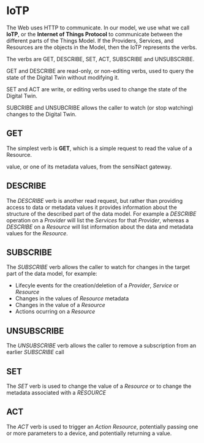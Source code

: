 # IoTP

The Web uses HTTP to communicate. In our model, we use what we call **IoTP**, or the
**Internet of Things Protocol** to communicate between the different parts of the
Things Model. If the Providers, Services, and Resources are the objects in the Model,
then the IoTP represents the verbs.

The verbs are GET, DESCRIBE, SET, ACT, SUBSCRIBE and UNSUBSCRIBE.

GET and DESCRIBE are read-only, or non-editing verbs, used to query the state of the Digital Twin without
modifying it.

SET and ACT are write, or editing verbs used to change the state of the Digital Twin.

SUBCRIBE and UNSUBCRIBE allows the caller to watch (or stop watching) changes to the
Digital Twin.

## GET

The simplest verb is **GET**, which is a simple request to read the value of a Resource.


 value, or one of its metadata values, from the sensiNact gateway.

## DESCRIBE

The *DESCRIBE* verb is another read request, but rather than providing access to data or metadata values it provides information about the structure of the described part of the data model. For example a *DESCRIBE* operation on a *Provider* will list the *Services* for that *Provider*, whereas a *DESCRIBE* on a *Resource* will list information about the data and metadata values for the *Resource*.

## SUBSCRIBE

The *SUBSCRIBE* verb allows the caller to watch for changes in the target part of the data model, for example:

 * Lifecyle events for the creation/deletion of a *Provider*, *Service* or *Resource*
 * Changes in the values of *Resource* metadata
 * Changes in the value of a *Resource*
 * Actions ocurring on a *Resource*

## UNSUBSCRIBE

The *UNSUBSCRIBE* verb allows the caller to remove a subscription from an earlier *SUBSCRIBE* call

## SET

The *SET* verb is used to change the value of a *Resource* or to change the metadata associated with a *RESOURCE*

## ACT

The *ACT* verb is used to trigger an *Action Resource*, potentially passing one or more parameters to a device, and potentially returning a value.
